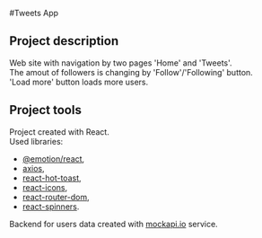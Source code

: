 #Tweets App

## Project description

Web site with navigation by two pages 'Home' and 'Tweets'.\
The amout of followers is changing by 'Follow'/'Following' button.\
'Load more' button loads more users.

## Project tools

Project created with React.\
Used libraries:

- [@emotion/react](https://www.npmjs.com/package/@emotion/react),
- [axios](https://www.npmjs.com/package/axios),
- [react-hot-toast](https://www.npmjs.com/package/react-hot-toast),
- [react-icons](https://www.npmjs.com/package/react-icons),
- [react-router-dom](https://www.npmjs.com/package/react-router-dom),
- [react-spinners](https://www.npmjs.com/package/react-spinners).

Backend for users data created with [mockapi.io](https://mockapi.io/projects)
service.
